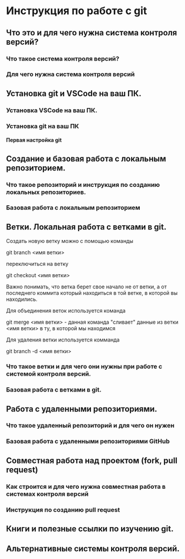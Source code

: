 # Инструкция по работе с git

## Что это и для чего нужна система контроля версий?

### Что такое система контроля версий?

### Для чего нужна система контроля версий

## Установка git и VSCode на ваш ПК.

### Установка VSCode на ваш ПК.

### Установка git на ваш ПК

#### Первая настройка git

## Создание и базовая работа с локальным репозиторием.

### Что такое репозиторий и инструкция по созданию локальных репозиториев.

### Базовая работа с локальным репозиторием

## Ветки. Локальная работа с ветками в git.

Создать новую ветку можно с помощью команды  
 
git branch <имя ветки>  
 
переключиться на ветку  

git checkout <имя ветки> 
 
Важно понимать, что ветка берет свое начало не от ветки, а от последнего коммита который находиться в той ветке, в которой вы находились.  

Для объединения веток используется команда 

git merge <имя ветки> - данная команда "сливает" данные из ветки <имя ветки> в ту, в которой мы находимся  

Для удаления ветки используется комманда   

git branch -d <имя ветки>

### Что такое ветки и для чего они нужны при работе с системой контроля версий.

### Базовая работа с ветками в git.

## Работа с удаленными репозиториями.

### Что такое удаленный репозиторий и для чего он нужен

### Базовая работа с удаленными репозиториями GitHub

## Совместная работа над проектом (fork, pull request)

### Как строится и для чего нужна совместная работа в системах контроля версий

### Инструкция по созданию pull request

## Книги и полезные ссылки по изучению git.

## Альтернативные системы контроля версий.

